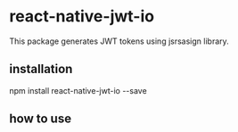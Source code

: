 # react-native-jwt-io
This package generates JWT tokens using jsrsasign library.


## installation

npm install react-native-jwt-io --save

## how to use

